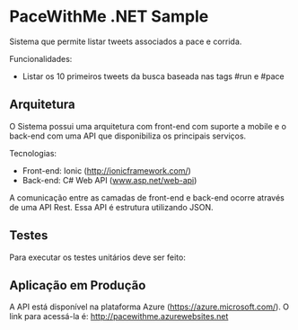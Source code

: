 PaceWithMe .NET Sample
========

Sistema que permite listar tweets associados a pace e corrida.

Funcionalidades:
* Listar os 10 primeiros tweets da busca baseada nas tags #run e #pace

Arquitetura
-----

O Sistema possui uma arquitetura com front-end com suporte a mobile e o back-end com uma API que disponibiliza os principais serviços.

Tecnologias:
* Front-end: Ionic (http://ionicframework.com/)
* Back-end: C# Web API (www.asp.net/web-api)

A comunicação entre as camadas de front-end e back-end ocorre através de uma API Rest. Essa API é estrutura utilizando JSON.

Testes
------------

Para executar os testes unitários deve ser feito:
<TODO>

Aplicação em Produção
------------

A API está disponível na plataforma Azure (https://azure.microsoft.com/). O link para acessá-la é: 
http://pacewithme.azurewebsites.net
